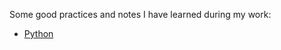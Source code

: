 Some good practices and notes I have learned during my work:


- [Python](https://github.com/trunghlt/Computing-practices/blob/master/python.md)